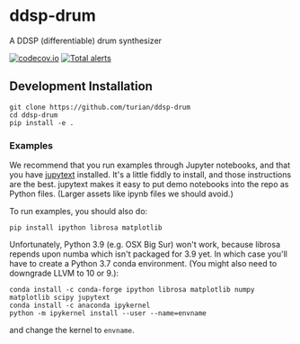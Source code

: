 # ddsp-drum

A DDSP (differentiable) drum synthesizer

[![codecov.io](https://codecov.io/gh/turian/ddsp-drum/branch/main/graphs/badge.svg?logoWidth=18)](https://codecov.io/github/turian/ddsp-drum?branch=master)
[![Total alerts](https://img.shields.io/lgtm/alerts/g/turian/ddsp-drum.svg?logo=lgtm&logoWidth=18)](https://lgtm.com/projects/g/turian/ddsp-drum/alerts/)

## Development Installation

```
git clone https://github.com/turian/ddsp-drum
cd ddsp-drum
pip install -e .
```

### Examples

We recommend that you run examples through Jupyter notebooks, and
that you have
[jupytext](https://towardsdatascience.com/introducing-jupytext-9234fdff6c57)
installed. It's a little fiddly to install, and those instructions
are the best. jupytext makes it easy to put demo notebooks into
the repo as Python files. (Larger assets like ipynb files we should
avoid.)

To run examples, you should also do:
```
pip install ipython librosa matplotlib
```

Unfortunately, Python 3.9 (e.g. OSX Big Sur) won't work, because
librosa repends upon numba which isn't packaged for 3.9 yet. In
which case you'll have to create a Python 3.7 conda environment.
(You might also need to downgrade LLVM to 10 or 9.):
```
conda install -c conda-forge ipython librosa matplotlib numpy matplotlib scipy jupytext
conda install -c anaconda ipykernel
python -m ipykernel install --user --name=envname
```
and change the kernel to `envname`.
